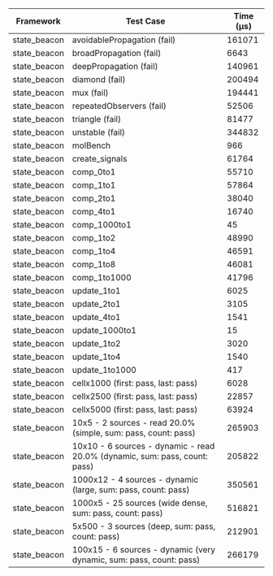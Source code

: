 | Framework | Test Case | Time (μs) |
| --- | --- | --- |
| state_beacon | avoidablePropagation (fail) | 161071 |
| state_beacon | broadPropagation (fail) | 6643 |
| state_beacon | deepPropagation (fail) | 140961 |
| state_beacon | diamond (fail) | 200494 |
| state_beacon | mux (fail) | 194441 |
| state_beacon | repeatedObservers (fail) | 52506 |
| state_beacon | triangle (fail) | 81477 |
| state_beacon | unstable (fail) | 344832 |
| state_beacon | molBench | 966 |
| state_beacon | create_signals | 61764 |
| state_beacon | comp_0to1 | 55710 |
| state_beacon | comp_1to1 | 57864 |
| state_beacon | comp_2to1 | 38040 |
| state_beacon | comp_4to1 | 16740 |
| state_beacon | comp_1000to1 | 45 |
| state_beacon | comp_1to2 | 48990 |
| state_beacon | comp_1to4 | 46591 |
| state_beacon | comp_1to8 | 46081 |
| state_beacon | comp_1to1000 | 41796 |
| state_beacon | update_1to1 | 6025 |
| state_beacon | update_2to1 | 3105 |
| state_beacon | update_4to1 | 1541 |
| state_beacon | update_1000to1 | 15 |
| state_beacon | update_1to2 | 3020 |
| state_beacon | update_1to4 | 1540 |
| state_beacon | update_1to1000 | 417 |
| state_beacon | cellx1000 (first: pass, last: pass) | 6028 |
| state_beacon | cellx2500 (first: pass, last: pass) | 22857 |
| state_beacon | cellx5000 (first: pass, last: pass) | 63924 |
| state_beacon | 10x5 - 2 sources - read 20.0% (simple, sum: pass, count: pass) | 265903 |
| state_beacon | 10x10 - 6 sources - dynamic - read 20.0% (dynamic, sum: pass, count: pass) | 205822 |
| state_beacon | 1000x12 - 4 sources - dynamic (large, sum: pass, count: pass) | 350561 |
| state_beacon | 1000x5 - 25 sources (wide dense, sum: pass, count: pass) | 516821 |
| state_beacon | 5x500 - 3 sources (deep, sum: pass, count: pass) | 212901 |
| state_beacon | 100x15 - 6 sources - dynamic (very dynamic, sum: pass, count: pass) | 266179 |
